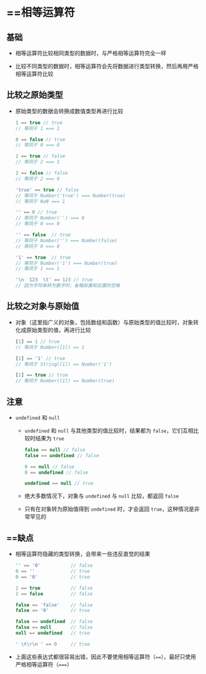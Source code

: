 # ==相等运算符

## 基础

+ 相等运算符比较相同类型的数据时，与严格相等运算符完全一样

+ 比较不同类型的数据时，相等运算符会先将数据进行类型转换，然后再用严格相等运算符比较

## 比较之原始类型

+ 原始类型的数据会转换成数值类型再进行比较

  ```js
  1 == true // true
  // 等同于 1 === 1

  0 == false // true
  // 等同于 0 === 0

  2 == true // false
  // 等同于 2 === 1

  2 == false // false
  // 等同于 2 === 0
  ```

  ```js
  'true' == true // false
  // 等同于 Number('true') === Number(true)
  // 等同于 NaN === 1

  '' == 0 // true
  // 等同于 Number('') === 0
  // 等同于 0 === 0

  '' == false  // true
  // 等同于 Number('') === Number(false)
  // 等同于 0 === 0

  '1' == true  // true
  // 等同于 Number('1') === Number(true)
  // 等同于 1 === 1

  '\n  123  \t' == 123 // true
  // 因为字符串转为数字时，省略前置和后置的空格
  ```

## 比较之对象与原始值

+ 对象（这里指广义的对象，包括数组和函数）与原始类型的值比较时，对象转化成原始类型的值，再进行比较

  ```js
  [1] == 1 // true
  // 等同于 Number([1]) == 1

  [1] == '1' // true
  // 等同于 String([1]) == Number('1')

  [1] == true // true
  // 等同于 Number([1]) == Number(true)
  ```

## 注意

+ `undefined` 和 `null`

  + `undefined` 和 `null` 与其他类型的值比较时，结果都为 `false`，它们互相比较时结果为 `true`

    ```js
    false == null // false
    false == undefined // false

    0 == null // false
    0 == undefined // false

    undefined == null // true
    ```

  + 绝大多数情况下，对象与 `undefined` 与 `null` 比较，都返回 `false`

  + 只有在对象转为原始值得到 `undefined` 时，才会返回 `true`，这种情况是非常罕见的

## ==缺点

+ 相等运算符隐藏的类型转换，会带来一些违反直觉的结果

  ```js
  '' == '0'           // false
  0 == ''             // true
  0 == '0'            // true

  2 == true           // false
  2 == false          // false

  false == 'false'    // false
  false == '0'        // true

  false == undefined  // false
  false == null       // false
  null == undefined   // true

  ' \t\r\n ' == 0     // true
  ```

+ 上面这些表达式都很容易出错，因此不要使用相等运算符（`==`），最好只使用严格相等运算符（`===`）
